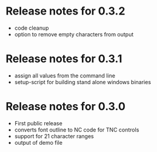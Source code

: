 # Release notes for 0.3.2

  - code cleanup
  - option to remove empty characters from output

# Release notes for 0.3.1

  - assign all values from the command line
  - setup-script for building stand alone windows binaries

# Release notes for 0.3.0

  - First public release
  - converts font outline to NC code for TNC controls
  - support for 21 character ranges
  - output of demo file
